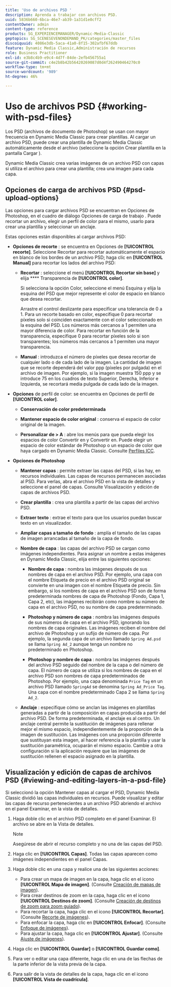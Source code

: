 ```yaml
---
title: 'Uso de archivos PSD '
description: Aprenda a trabajar con archivos PSD.
uuid: 5836b660-6bca-46e7-ab39-1a31d1e0cff2
contentOwner: admin
content-type: reference
products: SG_EXPERIENCEMANAGER/Dynamic-Media-Classic
geptopics: SG_SCENESEVENONDEMAND_PK/categories/master_files
discoiquuid: 4086e3db-5aca-41a0-8f15-302afbf67ddb
feature: Dynamic Media Classic,Administración de recursos
role: Business Practitioner
exl-id: e3b8c4b9-e9c4-4d7f-84de-2efb456755a1
source-git-commit: c4e2b8b42b56420269087d0d4f262490464270c0
workflow-type: tm+mt
source-wordcount: '989'
ht-degree: 46%

---
```


# Uso de archivos PSD {#working-with-psd-files}

<!--   USED TO BE AN OPTION UNDER COLOR PROFILE OPTIONS * **Convert To sRGB (default)** - Converts to sRGB (Standard Red Green Blue). sRGB is the recommended color space for displaying images on web pages. -->

Los PSD (archivos de documento de Photoshop) se usan con mayor frecuencia en Dynamic Media Classic para crear plantillas. Al cargar un archivo PSD, puede crear una plantilla de Dynamic Media Classic automáticamente desde el archivo (seleccione la opción Crear plantilla en la pantalla Cargar ).

Dynamic Media Classic crea varias imágenes de un archivo PSD con capas si utiliza el archivo para crear una plantilla; crea una imagen para cada capa.

## Opciones de carga de archivos PSD {#psd-upload-options}

Las opciones para cargar archivos PSD se encuentran en Opciones de Photoshop, en el cuadro de diálogo Opciones de carga de trabajo . Puede recortar un archivo, elegir un perfil de color para el mismo, usarlo para crear una plantilla y seleccionar un anclaje.

Estas opciones están disponibles al cargar archivos PSD:

* **Opciones de recorte** : se encuentra en Opciones de  **[!UICONTROL recorte]**. Seleccione Recortar para recortar automáticamente el espacio en blanco de los bordes de un archivo PSD; haga clic en **[!UICONTROL Manual]** para recortar los lados del archivo PSD:

   * **Recortar** : seleccione el menú  **[!UICONTROL Recortar sin base]** y elija  **** Transparencia de  **[!UICONTROL color]**.

      Si selecciona la opción Color, seleccione el menú Esquina y elija la esquina del PSD que mejor represente el color de espacio en blanco que desea recortar.

      Arrastre el control deslizante para especificar una tolerancia de 0 a 1. Para un recorte basado en color, especifique 0 para recortar píxeles solo si coinciden exactamente con el color seleccionado en la esquina del PSD. Los números más cercanos a 1 permiten una mayor diferencia de color. Para recortar en función de la transparencia, especifique 0 para recortar píxeles solo si son transparentes; los números más cercanos a 1 permiten una mayor transparencia.

   * **Manual** : introduzca el número de píxeles que desea recortar de cualquier lado o de cada lado de la imagen. La cantidad de imagen que se recorte dependerá del valor ppp (píxeles por pulgada) en el archivo de imagen. Por ejemplo, si la imagen muestra 150 ppp y se introduce 75 en los cuadros de texto Superior, Derecha, Inferior e Izquierda, se recortará media pulgada de cada lado de la imagen.

* **Opciones**  de perfil de color: se encuentra en Opciones de perfil de  **[!UICONTROL color]**.

   * **Conservación de color predeterminada**

   * **Mantener espacio de color original** : conserva el espacio de color original de la imagen.

   * **Personalizar de > A** : abre los menús para que pueda elegir los espacios de color Convertir en y Convertir en. Puede elegir un espacio de color estándar de Photoshop o un espacio de color que haya cargado en Dynamic Media Classic. Consulte [Perfiles ICC](/help/icc-profiles.md).

* **Opciones de Photoshop**

   * **Mantener capas** : permite extraer las capas del PSD, si las hay, en recursos individuales. Las capas de recursos permanecen asociadas al PSD. Para verlas, abra el archivo PSD en la vista de detalles y seleccione el panel de capas. Consulte Visualización y edición de capas de archivos PSD.

   * **Crear plantilla** : crea una plantilla a partir de las capas del archivo PSD.

   * **Extraer texto** : extrae el texto para que los usuarios puedan buscar texto en un visualizador.

   * **Ampliar capas a tamaño de fondo** : amplía el tamaño de las capas de imagen arrancadas al tamaño de la capa de fondo.

   * **Nombre de capa** : las capas del archivo PSD se cargan como imágenes independientes. Para asignar un nombre a estas imágenes en Dynamic Media Classic, elija entre las siguientes opciones:

      * **Nombre de capa** : nombra las imágenes después de sus nombres de capa en el archivo PSD. Por ejemplo, una capa con el nombre Etiqueta de precio en el archivo PSD original se convierte en una imagen con el nombre Etiqueta de precio. Sin embargo, si los nombres de capa en el archivo PSD son de forma predeterminada nombres de capa de Photoshop (Fondo, Capa 1, Capa 2, etc), las imágenes recibirán como nombre su número de capa en el archivo PSD, no su nombre de capa predeterminado.

      * **Photoshop y número de capa** : nombra las imágenes después de sus números de capa en el archivo PSD, ignorando los nombres de capa originales. Las imágenes reciben el nombre del archivo de Photoshop y un sufijo de número de capa. Por ejemplo, la segunda capa de un archivo llamado `Spring Ad.psd` se llama `Spring Ad_2` aunque tenga un nombre no predeterminado en Photoshop.

      * **Photoshop y nombre de capa** : nombra las imágenes después del archivo PSD seguido del nombre de la capa o del número de capa. El número de capa se utiliza si los nombres de capa en el archivo PSD son nombres de capa predeterminados de Photoshop. Por ejemplo, una capa denominada `Price Tag` en un archivo PSD llamado `SpringAd` se denomina `Spring Ad_Price Tag`. Una capa con el nombre predeterminado Capa 2 se llama `Spring Ad_2`.
   * **Anclaje** : especifique cómo se anclan las imágenes en plantillas generadas a partir de la composición en capas producida a partir del archivo PSD. De forma predeterminada, el anclaje es al centro. Un anclaje central permite la sustitución de imágenes para rellenar mejor el mismo espacio, independientemente de la proporción de la imagen de sustitución. Las imágenes con una proporción diferente que sustituyan esta imagen, al hacer referencia a la plantilla y usar la sustitución paramétrica, ocuparán el mismo espacio. Cambie a otra configuración si la aplicación requiere que las imágenes de sustitución rellenen el espacio asignado en la plantilla.


## Visualización y edición de capas de archivos PSD {#viewing-and-editing-layers-in-a-psd-file}

Si seleccionó la opción Mantener capas al cargar el PSD, Dynamic Media Classic dividió las capas individuales en recursos. Puede visualizar y editar las capas de recurso pertenecientes a un archivo PSD abriendo el archivo en el panel Examinar, en la vista de detalles.

1. Haga doble clic en el archivo PSD completo en el panel Examinar. El archivo se abre en la Vista de detalles.

   >[!NOTE]
   >
   >Asegúrese de abrir el recurso completo y no una de las capas del PSD.

1. Haga clic en **[!UICONTROL Capas]**. Todas las capas aparecen como imágenes independientes en el panel Capas.
1. Haga doble clic en una capa y realice una de las siguientes acciones:

   * Para crear un mapa de imagen en la capa, haga clic en el icono **[!UICONTROL Mapa de imagen]**. (Consulte [Creación de mapas de imagen](creating-image-maps.md#creating_image_maps)).
   * Para crear destinos de zoom en la capa, haga clic en el icono **[!UICONTROL Destinos de zoom]**. (Consulte [Creación de destinos de zoom para zoom guiado](creating-zoom-targets-guided-zoom.md#creating_zoom_targets_for_guided_zoom)).
   * Para recortar la capa, haga clic en el icono **[!UICONTROL Recortar]**. (Consulte [Recorte de imágenes](cropping-image.md#cropping_an_image)).
   * Para enfocar la capa, haga clic en **[!UICONTROL Enfocar]**. (Consulte [Enfoque de imágenes](sharpening-image.md#sharpening_an_image)).
   * Para ajustar la capa, haga clic en **[!UICONTROL Ajustar]**. (Consulte [Ajuste de imágenes](adjusting-image.md#adjusting_an_image)).

1. Haga clic en **[!UICONTROL Guardar]** o **[!UICONTROL Guardar como]**.
1. Para ver o editar una capa diferente, haga clic en una de las flechas de la parte inferior de la vista previa de la capa.
1. Para salir de la vista de detalles de la capa, haga clic en el icono **[!UICONTROL Vista de cuadrícula]**.
